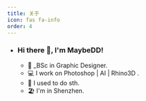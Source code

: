 ```yaml
---
title: 关于
icon: fas fa-info
order: 4
---
```

- ### Hi there 👋, I'm MaybeDD!

  - 🏫  _BSc in Graphic Designer.
  - 💻  I work on Photoshop | AI | Rhino3D .
  - 🧠  I used to do sth.
  - 🏖️  I'm in Shenzhen.




